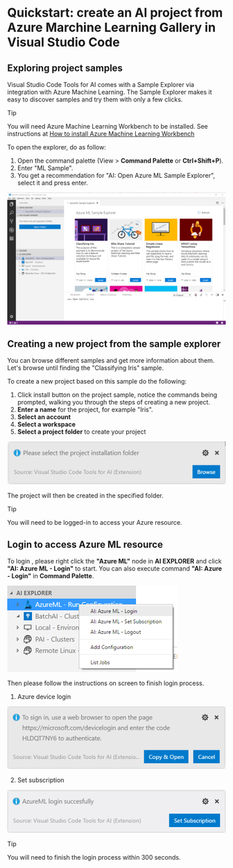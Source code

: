 # Quickstart: create an AI project from Azure Marchine Learning Gallery in Visual Studio Code

## Exploring project samples
Visual Studio Code Tools for AI comes with a Sample Explorer via integration with Azure Machine Learning. The Sample Explorer makes it easy to discover samples and try them with only a few clicks. 

> [!TIP]
> You will need Azure Machine Learning Workbench to be installed. See instructions at [How to install Azure Machine Learning Workbench][1]

To open the explorer, do as follow:   
1. Open the command palette (View > **Command Palette** or **Ctrl+Shift+P**).
2. Enter "ML Sample". 
3. You get a recommendation for "AI: Open Azure ML Sample Explorer", select it and press enter. 

![sample explorer](media/aml-samples/sampleexplorer.png)

## Creating a new project from the sample explorer
You can browse different samples and get more information about them. Let's browse until finding the "Classifying Iris" sample.

To create a new project based on this sample do the following:
1. Click install button on the project sample, notice the commands being prompted, walking you through the steps of creating a new project. 
2. **Enter a name** for the project, for example "Iris".
3. **Select an account**
4. **Select a workspace**
5. **Select a project folder** to create your project

![project folder](media/aml-samples/SelectProjectFolder.png)

The project will then be created in the specified folder.

> [!TIP]
> You will need to be logged-in to access your Azure resource.

## Login to access Azure ML resource
To login , please right click the **"Azure ML"** node in **AI EXPLORER** and click **"AI: Azure ML - Login"** to start.
You can also execute command **"AI: Azure - Login"** in **Command Palette**.

![AzureML Login](media/aml-samples/AzureMLLogin.png)

Then please follow the instructions on screen to finish login process.
1. Azure device login

![device login](media/aml-samples/aml-device-login.png)

2. Set subscription

![set subscription](media/aml-samples/aml-set-subscription.png)


> [!TIP]
> You will need to finish the login process within 300 seconds.

[1]:https://docs.microsoft.com/en-us/azure/machine-learning/preview/quickstart-installation